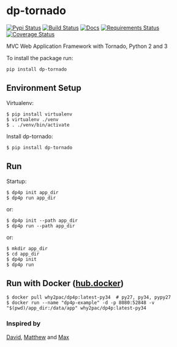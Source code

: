 # dp-tornado

[![Pypi Status](https://img.shields.io/pypi/v/dp-tornado.svg)](https://pypi.python.org/pypi/dp-tornado)
[![Build Status](https://travis-ci.org/why2pac/dp-tornado.svg?branch=master)](https://travis-ci.org/why2pac/dp-tornado)
[![Docs](https://readthedocs.org/projects/dp-tornado/badge/?version=latest)](http://dp-tornado.readthedocs.io)
[![Requirements Status](https://requires.io/github/why2pac/dp-tornado/requirements.svg?branch=master)](https://requires.io/github/why2pac/dp-tornado/requirements/?branch=master)
[![Coverage Status](https://coveralls.io/repos/github/why2pac/dp-tornado/badge.svg?branch=master)](https://coveralls.io/github/why2pac/dp-tornado?branch=master)

MVC Web Application Framework with Tornado, Python 2 and 3

To install the package run:

    pip install dp-tornado
    
    
## Environment Setup

Virtualenv:

    $ pip install virtualenv
    $ virtualenv ./venv
    $ . ./venv/bin/activate
    
Install dp-tornado:

    $ pip install dp-tornado


## Run
    
Startup:
    
    $ dp4p init app_dir
    $ dp4p run app_dir
    
or:
    
    $ dp4p init --path app_dir
    $ dp4p run --path app_dir
    
or:
    
    $ mkdir app_dir
    $ cd app_dir
    $ dp4p init
    $ dp4p run
    

## Run with Docker ([hub.docker](http://hub.docker.com/r/why2pac/dp4p))

    $ docker pull why2pac/dp4p:latest-py34  # py27, py34, pypy27
    $ docker run --name "dp4p-example" -d -p 8080:52848 -v "$(pwd)/app_dir:/data/app" why2pac/dp4p:latest-py34
    


### Inspired by

[David](https://github.com/youngyoon), [Matthew](https://github.com/Matthew-Kwon) and [Max](https://github.com/leadermin)
